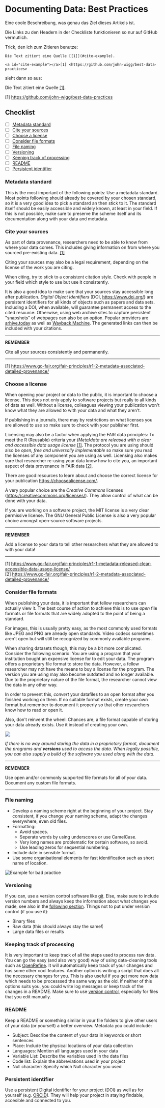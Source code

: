 # Documenting Data: Best Practices

Eine coole Beschreibung, was genau das Ziel dieses Artikels ist.

Die Links zu den Headern in der Checkliste funktionieren so nur auf GitHub vermutlich.

Trick, den ich zum Zitieren benutze:

```
Die Text zitiert eine Quelle [[1]](#cite-example).

<a id="cite-example"></a>[1] <https://github.com/john-wigg/best-data-practices>
```

sieht dann so aus:

Die Text zitiert eine Quelle [[1]](#cite-example).

<a id="cite-example"></a>[1] <https://github.com/john-wigg/best-data-practices>

## Checklist

- [ ] [Metadata standard](#metadata-standard)
- [ ] [Cite your sources](#cite-your-sources)
- [ ] [Choose a license](#choose-a-license)
- [ ] [Consider file formats](#consider-file-formats)
- [ ] [File naming](#file-naming)  
- [ ] [Versioning](#versioning)  
- [ ] [Keeping track of processing](#keeping-track-of-processing)  
- [ ] [README](#readme)  
- [ ] [Persistent identifier](#persistent-identifier)

### Metadata standard
This is the most important of the following points:
Use a metadata standard. 
Most points following should already be covered by your chosen standard, so it is a very good idea to pick a standard an then stick to it.
The standard itself should be easily accessible and widely known, at least in your field. If this is not possible, make sure to preserve the scheme itself and its documentation along with your data and metadata.

### Cite your sources

As part of data provenance, researchers need to be able to know from where your data comes. This includes giving information on from where you sourced pre-existing data. [[1]](#cite-fair-provenance-1)

Citing your sources may also be a legal requirement, depending on the license of the work you are citing.

When citing, try to stick to a consistent citation style. Check with people in your field which style to use but use it consistently.

It is also a good idea to make sure that your sources stay accessible long after publication. *Digital Object Identifiers* (DOI, https://www.doi.org/) are persistent identifiers for all kinds of objects such as papers and data sets. Including a DOI, when available, will guarantee permanent access to the cited resource. Otherwise, using web archive sites to capture persistent "snapshots" of webpages can also be an option. Popular providers are [arhive.today](http://archive.today) as well as [Wayback Machine](https://web.archive.org/save). The generated links can then be included with your citations.

***
**REMEMBER**

Cite all your sources consistently and permanently.
***


<a id="cite-fair-provenance-1"></a>[1] <https://www.go-fair.org/fair-principles/r1-2-metadata-associated-detailed-provenance/>


### Choose a license

When opening your project or data to the public, it is important to choose a license. This does not only apply to software projects but really to all kinds of data as well. Without a license, colleagues viewing your publication won't know what they are allowed to with your data and what they aren't.

If publishing in a journals, there may by restrictions on what licenses you are allowed to use so make sure to check with your publisher first.

Licensing may also be a factor when applying the FAIR data principles: To meet the R (Reusable) criteria your *(Meta)data are released with a clear and accessible data usage license* [[1]](#cite-fair-license). The protocol you are using should also be *open, free and universally implementable* so make sure you read the licenses of any component you are using as well. Licensing also makes sure that researcher re-using your data know how to cite you, an important aspect of data provenance in FAIR data [[2]](#cite-fair-provenance-2).

There are good resources to learn about and choose the correct license for your publication https://choosealicense.com/.

A very popular choice are the *Creative Commons* licenses (https://creativecommons.org/licenses/). They allow control of what can be done with your data.

If you are working on a software project, the MIT license is a very clear permissive license. The GNU General Public License is also a very popular choice amongst open-source software projects.
 
***
**REMEMBER**

Add a license to your data to tell other researchers what they are allowed to with your data!
***

<a id="cite-fair-license"></a>[1] <https://www.go-fair.org/fair-principles/r1-1-metadata-released-clear-accessible-data-usage-license/><br>
<a id="cite-fair-provenance-2"></a>[2] <https://www.go-fair.org/fair-principles/r1-2-metadata-associated-detailed-provenance/>

### Consider file formats

When publishing your data, it is important that fellow researchers can actually view it. The best course of action to achieve this is to use *open* file formats or file formats that are widely adopted to the point of being a standard.

For images, this is usually pretty easy, as the most commonly used formats like JPEG and PNG are already open standards. Video codecs sometimes aren't open but will still be recognized by commonly available programs.

When sharing datasets though, this may be a bit more complicated. Consider the following scenario: You are using a program that your institution bought an expensive license for to edit your data. The program offers a proprietary file format to store the data. However, a fellow researcher may not have the means to buy a license for the program. The version you are using may also become outdated and no longer available. Due to the proprietary nature of the file format, the researcher cannot view the data in any other way.

In order to prevent this, *convert* your datafiles to an open format after you finished working on them. If no suitable format exists, create your own format but remember to document it properly so that other researchers know how to read or open it.

Also, don't reinvent the wheel: Chances are, a file format capable of storing your data already exists. Use it instead of creating your own.

![](https://imgs.xkcd.com/comics/standards.png)

*If there is no way around storing the data in a proprietary format, document the programs and **versions** used to access the data. When legally possible, you can also supply a build of the software you used along with the data.*

***
**REMEMBER**

Use open and/or commonly supported file formats for all of your data. Document any custom file formats.
***

### File naming

* Develop a naming scheme right at the beginning of your project. Stay consistent, if you change your naming scheme, adapt the changes everywhere, even old files.
* Formatting:
  * Avoid spaces.
  * Seperate words by using underscores or use CamelCase.
  * Very long names are problematic for certain software, so avoid.
  * Use leading zeros for sequential numbering.
* Include date in sensible format.
* Use some organisational elements for fast identification such as short name of location.

![Example for bad practice](https://imgs.xkcd.com/comics/documents.png "An example for very bad practice https://xkcd.com/1459/")

### Versioning

If you can, use a version control software like [git](https://git-scm.com/). 
Else, make sure to include version numbers and always keep the information about what changes you made, see also in the [following section](#keeping-track-of-processing).
Things not to put under version control (if you use it):
* Binary files
* Raw data (this should always stay the same!)
* Large data files or results


### Keeping track of processing
It is very important to keep track of all the steps used to process raw data. You can go the easy (and also very good) way of using data-cleaning tools such as [OpenRefine](https://openrefine.org/). It will automatically keep track of your changes and has some other cool features.
Another option is writing a script that does all the necessary changes for you. This is also useful if you get more new data which needs to be processsed the same way as the old.
If neither of this options suits you, you could write log messages or keep track of the changes in a README. Make sure to use [version control](#versioning), especially for files that you edit manually. 

### README

Keep a README or something similar in your file folders to give other users of your data (or yourself) a better overview. Metadata you could include:
* Subject: Describe the content of your data in keywords or short sentences
* Place: Include the physical locations of your data collection
* Languages: Mention all languages used in your data
* Variable List: Describe the variables used in the data files
* Code list: Explain the abbreviations used in your project
* Null character: Specify which Null character you used

### Persistent identifier

Use a persistent Digital identifier for your project (DOI) as well as for yourself (e.g. [ORCID](https://orcid.org/)).
They will help your project in staying findable, accesible and connected to you.
